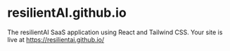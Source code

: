 # resilientAI.github.io
The resilientAI SaaS application using React and Tailwind CSS.
Your site is live at https://resilientai.github.io/
